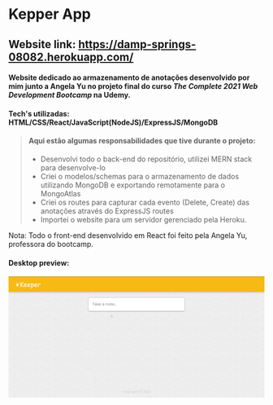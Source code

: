 
# Kepper App
## Website link: https://damp-springs-08082.herokuapp.com/
#### Website dedicado ao armazenamento de anotações desenvolvido por mim junto a Angela Yu no projeto final do curso <i>The Complete 2021 Web Development Bootcamp</i> na Udemy.

#### Tech's utilizadas: HTML/CSS/React/JavaScript(NodeJS)/ExpressJS/MongoDB

> #### Aqui estão algumas responsabilidades que tive durante o projeto:
> - Desenvolvi todo o back-end do repositório, utilizei MERN stack para desenvolve-lo
> - Criei o modelos/schemas para o armazenamento de dados utilizando MongoDB e exportando remotamente para o MongoAtlas
> - Criei os routes para capturar cada evento (Delete, Create) das anotações através do ExpressJS routes
> - Importei o website para um servidor gerenciado pela Heroku.

Nota: Todo o front-end desenvolvido em React foi feito pela Angela Yu, professora do bootcamp.

#### Desktop preview:
![Keeper](/assets/keepergif.gif)


